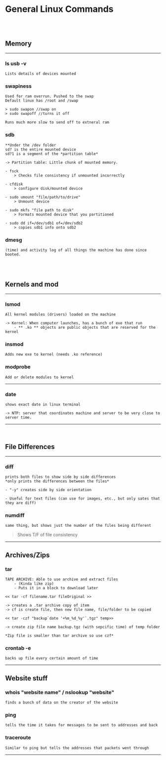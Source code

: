 # General Linux Commands

<br> <br>

## <b>Memory</b>
---
### ls usb -v
    Lists details of devices mounted

### swapiness
    Used for ram overrun. Pushed to the swap
    Default linux has /root and /swap

    > sudo swapon //swap on
    > sudo swapoff //turns it off

    Runs much more slow to send off to extneral ram

### sdb
    **Under the /dev folder
    sd? is the entire mounted device
    sd?1 is a segment of the *partition table*

    -> Partition table: Little chunk of mounted memory.

    - fsck
        > Checks file consistency if unmounted incorrectly

    - cfdisk
        > configure disk/mounted device

    - sudo umount "file/path/to/drive"
        > Unmount device

    - sudo mkfs "file path to disk"
        > Formats mounted device that you partitioned
    
    - sudo dd if=/dev/sdb1 of=/dev/sdb2
        > copies sdb1 info onto sdb2

### dmesg
    (time) and activity log of all things the machine has done since booted. 

<br> <br>

## <b>Kernels and mod</b>
---

### lsmod
    All kernel modules (drivers) loaded on the machine

    -> Kernel: When computer launches, has a bunch of exe that run
        - ** .ko ** objects are public objects that are reserved for the kernel

### insmod
    Adds new exe to kernel (needs .ko reference)

### modprobe
    Add or delete modules to kernel

---

### date
    shows exact date in linux terminal

    -> NTP: server that coordinates machine and server to be very close to server time.

---

<br> 

## <b>File Differences</b>

---
### diff 
    prints both files to show side by side differences
    *only prints the differences between the files*

    - "-y" creates side by side orientation

    - Useful for text files (can use for images, etc., but only sates that they are diff)

### numdiff
    same thing, but shows just the number of the files being different

> Shows T/F of  file consistency

---

## <b>Archives/Zips</b>

### tar
    TAPE ARCHIVE: Able to use archive and extract files 
        - (Kinda like zip)
        - Puts it in a block to download later

    << tar -cf filename.tar fileOriginal >>

    -> creates a .tar archive copy of item
    -> cf is create file, then new file name, file/folder to be copied

    << tar -czf "backup`date '+%m_%d_%y'`.tgz" temp>>

    -> create zip file name backup.tgz (with sepcific time) of temp folder

    *Zip file is smaller than tar archive so use czf*

### crontab -e
    backs up file every certain amount of time

---

## <b>Website stuff</b>

### whois "website name" / nslookup "website"
    finds a bunch of data on the creator of the website

### ping 
    tells the time it takes for messages to be sent to addresses and back

### traceroute
    Similar to ping but tells the addresses that packets went through

---